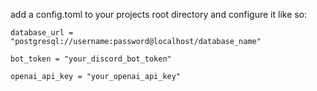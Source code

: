 add a config.toml to your projects root directory and configure it like so:

```
database_url = "postgresql://username:password@localhost/database_name"

bot_token = "your_discord_bot_token"

openai_api_key = "your_openai_api_key"
```
